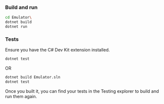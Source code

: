 ### Build and run

```bash
cd Emulator\
dotnet build
dotnet run
```

### Tests

Ensure you have the C# Dev Kit extension installed.

```bash
dotnet test
```
OR
```bash
dotnet build Emulator.sln
dotnet test
```

Once you built it, you can find your tests in the Testing explorer to build and run them again.